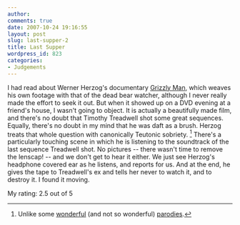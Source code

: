 ```yaml
---
author:
comments: true
date: 2007-10-24 19:16:55
layout: post
slug: last-supper-2
title: Last Supper
wordpress_id: 823
categories:
- Judgements
---
```


I had read about Werner Herzog's documentary [Grizzly Man](http://imdb.com/title/tt0427312/?fr=c2M9MXxsbT01MDB8ZmI9dXx4PTB8dHQ9MXxteD0yMHx5PTB8aHRtbD0xfGNoPTF8Y289MXxwbj0wfGZ0PTF8a3c9MXxzaXRlPWRmfHE9Z3JpenpseSBtYW58bm09MQ__;fc=1;ft=22), which weaves his own footage with that of the dead bear watcher, although I never really made the effort to seek it out. But when it showed up on a DVD evening at a friend's house, I wasn't going to object. It is actually a beautifully made film, and there's no doubt that Timothy Treadwell shot some great sequences. Equally, there's no doubt in my mind that he was daft as a brush. Herzog treats that whole question with canonically Teutonic sobriety. [^fn1] There's a particularly touching scene in which he is listening to the soundtrack of the last sequence Treadwell shot. No pictures -- there wasn't time to remove the lenscap! -- and we don't get to hear it either. We just see Herzog's headphone covered ear as he listens, and reports for us. And at the end, he gives the tape to Treadwell's ex and tells her never to watch it, and to destroy it. I found it moving.

[^fn1]: Unlike some [wonderful](http://youtube.com/watch?v=vYNPCdJpc6o) (and not so wonderful) [parodies](http://youtube.com/watch?v=ML0saRKq_BM). 

My rating: 2.5 out of 5

